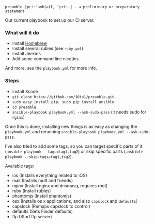 `preamble |priːˈamb(ə)l, ˈpriː-| - a preliminary or preparatory statement`

Our current playbook to set up our CI server.

### What will it do

- Install [Homebrew](http://brew.sh)
- Install several rubies (see `ruby.yml`)
- Install Jenkins
- Add some command line niceties.

And more, see the `playbook.yml` for more info.

### Steps

- Install Xcode
- `git clone https://github.com/10to1/preamble.git`
- `sudo easy_install pip; sudo pip install ansible`
- `cd preamble`
- `ansible-playbook playbook.yml --ask-sudo-pass` (it needs sudo for `nginx`)

Once this is done, installing new things is as easy as changing the `playbook.yml` and rerunning `ansible-playbook playbook.yml --ask-sudo-pass`.

I've also tried to add some tags, so you can target specific parts of it (`ansible-playbook --tags=tag1,tag2`) or skip specific parts (`ansbible-playbook --skip-tags=tag1,tag2`).

Available tags:

- ios (Installs everything related to iOS)
- mail (Installs mutt and friends)
- nginx (Install nginx and dnsmasq, requires root)
- ruby (Install rubies)
- phantomjs (Install phantomjs)
- osx (Installs os x applications, and also `capslock` and `defaults`)
- capslock (Remaps capslock to control)
- defaults (Sets Finder defaults)
- ftp (Start ftp server)
